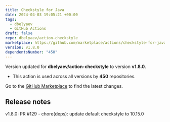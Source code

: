 ```yaml
---
title: Checkstyle for Java
date: 2024-04-03 19:05:21 +00:00
tags:
  - dbelyaev
  - GitHub Actions
draft: false
repo: dbelyaev/action-checkstyle
marketplace: https://github.com/marketplace/actions/checkstyle-for-java
version: v1.8.0
dependentsNumber: "450"
---
```



Version updated for **dbelyaev/action-checkstyle** to version **v1.8.0**.
- This action is used across all versions by **450** repositories.

Go to the [GitHub Marketplace](https://github.com/marketplace/actions/checkstyle-for-java) to find the latest changes.

## Release notes

v1.8.0: PR #129 - chore(deps): update default checkstyle to 10.15.0
